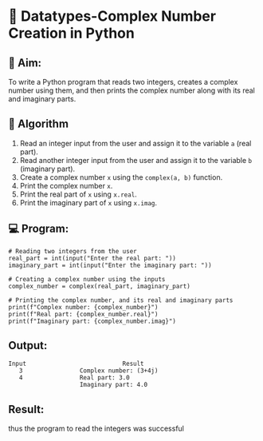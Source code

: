 # 🧮 Datatypes-Complex Number Creation in Python

## 🎯 Aim:
To write a Python program that reads two integers, creates a complex number using them, and then prints the complex number along with its real and imaginary parts.

## 🧠 Algorithm
1. Read an integer input from the user and assign it to the variable `a` (real part).
2. Read another integer input from the user and assign it to the variable `b` (imaginary part).
3. Create a complex number `x` using the `complex(a, b)` function.
4. Print the complex number `x`.
5. Print the real part of `x` using `x.real`.
6. Print the imaginary part of `x` using `x.imag`.

## 💻 Program:
```
# Reading two integers from the user
real_part = int(input("Enter the real part: "))
imaginary_part = int(input("Enter the imaginary part: "))

# Creating a complex number using the inputs
complex_number = complex(real_part, imaginary_part)

# Printing the complex number, and its real and imaginary parts
print(f"Complex number: {complex_number}")
print(f"Real part: {complex_number.real}")
print(f"Imaginary part: {complex_number.imag}")
```
## Output:
```
Input                           Result
   3                Complex number: (3+4j)
   4                Real part: 3.0
                    Imaginary part: 4.0
```
## Result:
thus the program to read the integers was successful
